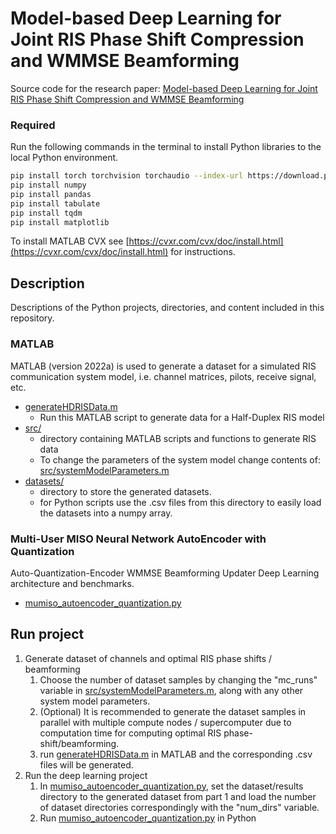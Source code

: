 # Model-based Deep Learning for Joint RIS Phase Shift Compression and WMMSE Beamforming
Source code for the research paper:
[Model-based Deep Learning for Joint RIS Phase Shift Compression and WMMSE Beamforming](https://arxiv.org/abs/2510.05438)


### Required
Run the following commands in the terminal to install Python libraries to the local Python environment.
```sh
pip install torch torchvision torchaudio --index-url https://download.pytorch.org/whl/cu118
pip install numpy
pip install pandas
pip install tabulate
pip install tqdm
pip install matplotlib
```

To install MATLAB CVX see [https://cvxr.com/cvx/doc/install.html](https://cvxr.com/cvx/doc/install.html) for instructions.

## Description
Descriptions of the Python projects, directories, and content included in this repository.

### MATLAB
MATLAB (version 2022a) is used to generate a dataset for a simulated RIS communication system model, i.e. channel matrices, pilots, receive signal, etc.
* [generateHDRISData.m](MATLAB/generateHDRISData.m)
  * Run this MATLAB script to generate data for a Half-Duplex RIS model
* [src/](MATLAB/src/)
  * directory containing MATLAB scripts and functions to generate RIS data
  * To change the parameters of the system model change contents of: [src/systemModelParameters.m](MATLAB/src/systemModelParameters.m)
* [datasets/](MATLAB/datasets/)
  * directory to store the generated datasets.
  * for Python scripts use the .csv files from this directory to easily load the datasets into a numpy array.
  

### Multi-User MISO Neural Network AutoEncoder with Quantization
Auto-Quantization-Encoder WMMSE Beamforming Updater Deep Learning architecture and benchmarks. 
* [mumiso_autoencoder_quantization.py](mumiso_autoencoder_quantization.py)

## Run project
1. Generate dataset of channels and optimal RIS phase shifts / beamforming
   1. Choose the number of dataset samples by changing the "mc_runs" variable in [src/systemModelParameters.m](MATLAB/src/systemModelParameters.m), along with any other system model parameters.
   2. (Optional) It is recommended to generate the dataset samples in parallel with multiple compute nodes / supercomputer due to computation time for computing optimal RIS phase-shift/beamforming.
   3. run [generateHDRISData.m](MATLAB/generateHDRISData.m) in MATLAB and the corresponding .csv files will be generated.
2. Run the deep learning project
   1. In [mumiso_autoencoder_quantization.py](mumiso_autoencoder_quantization.py), set the dataset/results directory to the generated dataset from part 1 and load the number of dataset directories correspondingly with the "num_dirs" variable. 
   2. Run [mumiso_autoencoder_quantization.py](mumiso_autoencoder_quantization.py) in Python 
